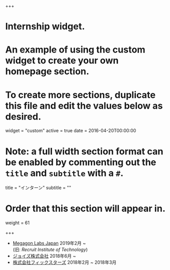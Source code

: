 +++
# Internship widget.
# An example of using the custom widget to create your own homepage section.
# To create more sections, duplicate this file and edit the values below as desired.
widget = "custom"
active = true
date = 2016-04-20T00:00:00

# Note: a full width section format can be enabled by commenting out the `title` and `subtitle` with a `#`.
title = "インターン"
subtitle = ""

# Order that this section will appear in.
weight = 61

+++

- [Megagon Labs Japan](http://www.megagon.ai/) 2019年2月 ~  
(旧: _Recruit Institute of Technology_)
- [ジョイズ株式会社](https://www.joyz.co.jp/) 2018年6月 ~
- [株式会社フィックスターズ](https://www.fixstars.com/) 2018年2月 ~ 2018年3月
